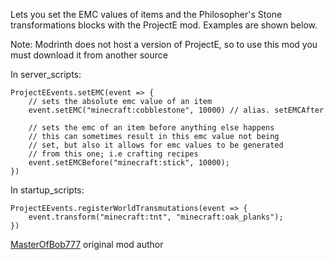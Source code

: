 Lets you set the EMC values of items and the Philosopher's Stone transformations blocks with the ProjectE mod. Examples are shown below.

Note: Modrinth does not host a version of ProjectE, so to use this mod you must download it from another source

In server_scripts:

```
ProjectEEvents.setEMC(event => {
    // sets the absolute emc value of an item
    event.setEMC("minecraft:cobblestone", 10000) // alias. setEMCAfter

    // sets the emc of an item before anything else happens
    // this can sometimes result in this emc value not being
    // set, but also it allows for emc values to be generated
    // from this one; i.e crafting recipes
    event.setEMCBefore("minecraft:stick", 10000);
})
```

In startup_scripts:
```
ProjectEEvents.registerWorldTransmutations(event => {
    event.transform("minecraft:tnt", "minecraft:oak_planks");
})
```

[MasterOfBob777](https://modrinth.com/user/MasterOfBob777) original mod author